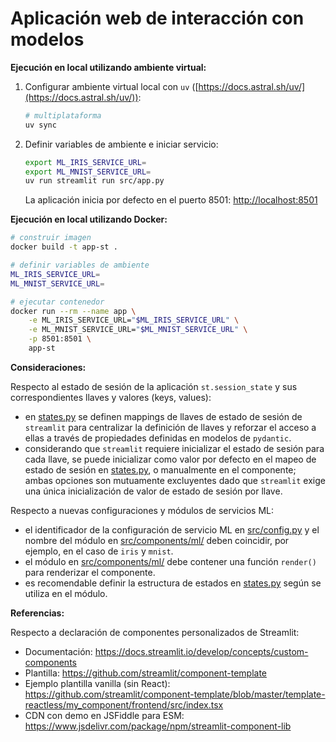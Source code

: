 # Aplicación web de interacción con modelos

**Ejecución en local utilizando ambiente virtual:**

1. Configurar ambiente virtual local con `uv` ([https://docs.astral.sh/uv/](https://docs.astral.sh/uv/)):
    ```sh
    # multiplataforma 
    uv sync
    ```

2. Definir variables de ambiente e iniciar servicio:
    ```bash
    export ML_IRIS_SERVICE_URL=
    export ML_MNIST_SERVICE_URL=
    uv run streamlit run src/app.py
    ```

    La aplicación inicia por defecto en el puerto 8501: [http://localhost:8501](http://localhost:8501)

**Ejecución en local utilizando Docker:**

```bash
# construir imagen
docker build -t app-st .

# definir variables de ambiente
ML_IRIS_SERVICE_URL=
ML_MNIST_SERVICE_URL=

# ejecutar contenedor
docker run --rm --name app \
    -e ML_IRIS_SERVICE_URL="$ML_IRIS_SERVICE_URL" \
    -e ML_MNIST_SERVICE_URL="$ML_MNIST_SERVICE_URL" \
    -p 8501:8501 \
    app-st
```

**Consideraciones:**

Respecto al estado de sesión de la aplicación `st.session_state` y sus correspondientes llaves y valores (keys, values):
- en [states.py](./src/states.py) se definen mappings de llaves de estado de sesión de `streamlit` para centralizar la definición de llaves y reforzar el acceso a ellas a través de propiedades definidas en modelos de `pydantic`.
- considerando que `streamlit` requiere inicializar el estado de sesión para cada llave, se puede inicializar como valor por defecto en el mapeo de estado de sesión en [states.py](./src/states.py), o manualmente en el componente; ambas opciones son mutuamente excluyentes dado que `streamlit` exige una única inicialización de valor de estado de sesión por llave.

Respecto a nuevas configuraciones y módulos de servicios ML:
- el identificador de la configuración de servicio ML en [src/config.py](./src/config.py) y el nombre del módulo en [src/components/ml/](./src/components/ml) deben coincidir, por ejemplo, en el caso de `iris` y `mnist`.
- el módulo en [src/components/ml/](./src/components/ml) debe contener una función `render()` para renderizar el componente.
- es recomendable definir la estructura de estados en [states.py](./src/states.py) según se utiliza en el módulo.

**Referencias:**

Respecto a declaración de componentes personalizados de Streamlit:
- Documentación: https://docs.streamlit.io/develop/concepts/custom-components
- Plantilla: https://github.com/streamlit/component-template
- Ejemplo plantilla vanilla (sin React): https://github.com/streamlit/component-template/blob/master/template-reactless/my_component/frontend/src/index.tsx
- CDN con demo en JSFiddle para ESM: https://www.jsdelivr.com/package/npm/streamlit-component-lib
